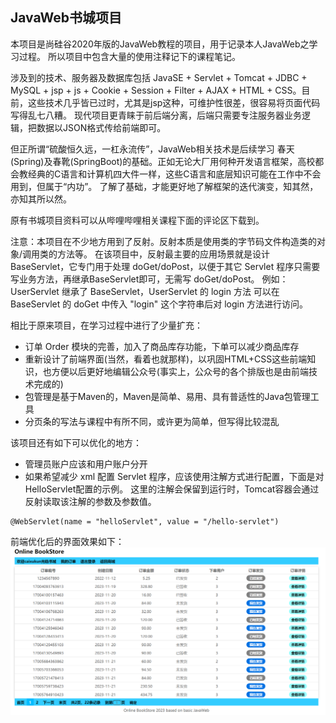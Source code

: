 ## JavaWeb书城项目
本项目是尚硅谷2020年版的JavaWeb教程的项目，用于记录本人JavaWeb之学习过程。
所以项目中包含大量的使用注释记下的课程笔记。

涉及到的技术、服务器及数据库包括 
JavaSE + Servlet + Tomcat + JDBC + MySQL + jsp + js + Cookie + Session +
Filter + AJAX + HTML + CSS。目前，这些技术几乎皆已过时，尤其是jsp这种，可维护性很差，很容易将页面代码写得乱七八糟。
现代项目更青睐于前后端分离，后端只需要专注服务器业务逻辑，把数据以JSON格式传给前端即可。

但正所谓“硫酸恒久远，一杠永流传”，JavaWeb相关技术是后续学习
春天(Spring)及春靴(SpringBoot)的基础。正如无论大厂用何种开发语言框架，高校都会教经典的C语言和计算机四大件一样，这些C语言和底层知识可能在工作中不会用到，但属于“内功”。
了解了基础，才能更好地了解框架的迭代演变，知其然，亦知其所以然。

原有书城项目资料可以从哔哩哔哩相关课程下面的评论区下载到。

注意：本项目在不少地方用到了反射。反射本质是使用类的字节码文件构造类的对象/调用类的方法等。
在该项目中，反射最主要的应用场景就是设计 BaseServlet，它专门用于处理 doGet/doPost，以便于其它 Servlet 程序只需要写业务方法，再继承BaseServlet即可，无需写 doGet/doPost。
例如：UserServlet 继承了 BaseServlet，UserServlet 的 login 方法
可以在 BaseServlet 的 doGet 中传入 "login" 这个字符串后对 login 方法进行访问。

相比于原来项目，在学习过程中进行了少量扩充：

- 订单 Order 模块的完善，加入了商品库存功能，下单可以减少商品库存
- 重新设计了前端界面(当然，看着也就那样)，以巩固HTML+CSS这些前端知识，也方便以后更好地编辑公众号(事实上，公众号的各个排版也是由前端技术完成的)
- 包管理是基于Maven的，Maven是简单、易用、具有普适性的Java包管理工具
- 分页条的写法与课程中有所不同，或许更为简单，但写得比较混乱

该项目还有如下可以优化的地方：

- 管理员账户应该和用户账户分开
- 如果希望减少 xml 配置 Servlet 程序，应该使用注解方式进行配置，下面是对HelloServlet配置的示例。 
这里的注解会保留到运行时，Tomcat容器会通过反射读取该注解的参数及参数值。
```
@WebServlet(name = "helloServlet", value = "/hello-servlet")
```

前端优化后的界面效果如下：
![order_user_interface.png](order_user_interface.png)